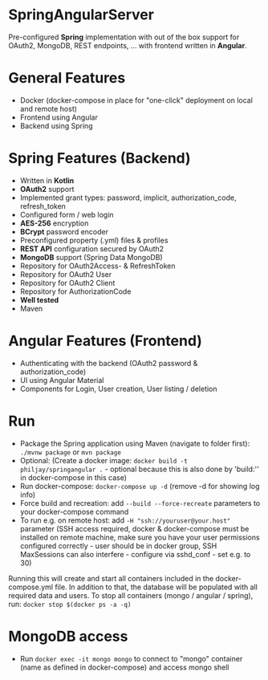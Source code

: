 # SpringAngularServer
Pre-configured **Spring** implementation with out of the box support for OAuth2, MongoDB, REST endpoints, ... with frontend written in **Angular**.

# General Features
 - Docker (docker-compose in place for "one-click" deployment on local and remote host)
 - Frontend using Angular
 - Backend using Spring

# Spring Features (Backend)
 - Written in **Kotlin**
 - **OAuth2** support
 - Implemented grant types: password, implicit, authorization_code, refresh_token
 - Configured form / web login
 - **AES-256** encryption
 - **BCrypt** password encoder
 - Preconfigured property (.yml) files & profiles
 - **REST API** configuration secured by OAuth2
 - **MongoDB** support (Spring Data MongoDB)
 - Repository for OAuth2Access- & RefreshToken
 - Repository for OAuth2 User
 - Repository for OAuth2 Client
 - Repository for AuthorizationCode
 - **Well tested**
 - Maven

# Angular Features (Frontend)
 - Authenticating with the backend (OAuth2 password & authorization_code)
 - UI using Angular Material
 - Components for Login, User creation, User listing / deletion

# Run
 - Package the Spring application using Maven (navigate to folder first): `./mvnw package` or `mvn package`
 - Optional: (Create a docker image: `docker build -t philjay/springangular .` - optional because this is also done by 'build:'' in docker-compose in this case)
 - Run docker-compose: `docker-compose up -d` (remove -d for showing log info)
 - Force build and recreation: add `--build --force-recreate` parameters to your docker-compose command
 - To run e.g. on remote host: add `-H "ssh://youruser@your.host"` parameter (SSH access required, docker & docker-compose must be installed on remote machine, make sure you have your user permissions configured correctly - user should be in docker group, SSH MaxSessions can also interfere - configure via sshd_conf - set e.g. to 30)

 Running this will create and start all containers included in the docker-compose.yml file. In addition to that, the database will be populated with all required data and users. To stop all containers (mongo / angular / spring), run: `docker stop $(docker ps -a -q)`

# MongoDB access
 - Run `docker exec -it mongo mongo` to connect to "mongo" container (name as defined in docker-compose) and access mongo shell
